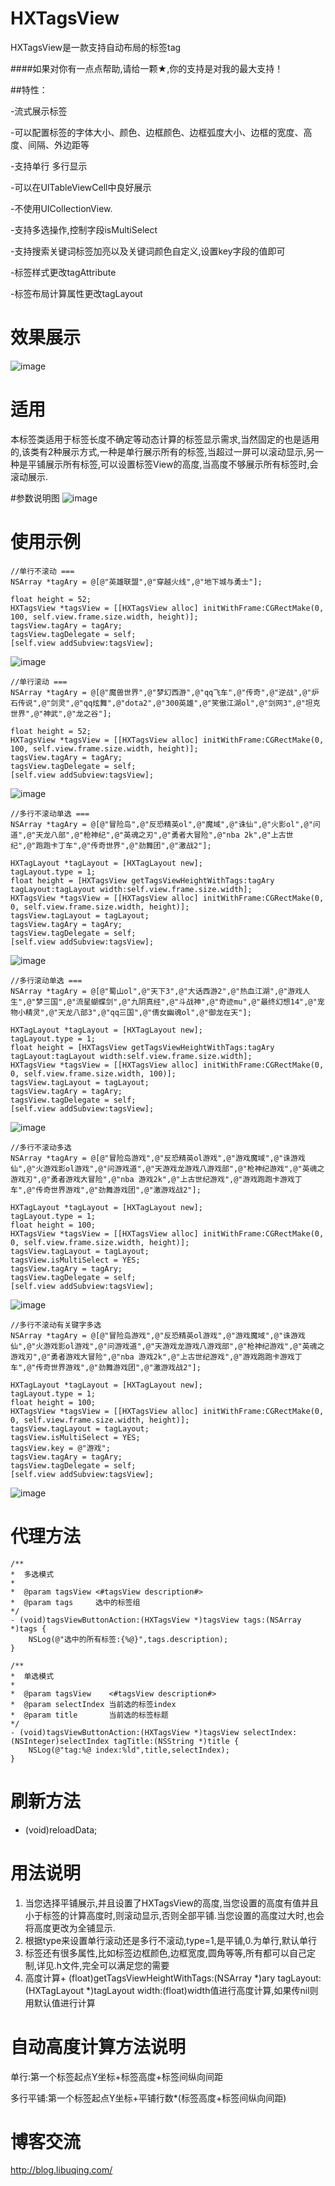 # HXTagsView
HXTagsView是一款支持自动布局的标签tag

####如果对你有一点点帮助,请给一颗★,你的支持是对我的最大支持！

##特性： 

-流式展示标签 

-可以配置标签的字体大小、颜色、边框颜色、边框弧度大小、边框的宽度、高度、间隔、外边距等 

-支持单行 多行显示 

-可以在UITableViewCell中良好展示 

-不使用UICollectionView. 

-支持多选操作,控制字段isMultiSelect

-支持搜索关键词标签加亮以及关键词颜色自定义,设置key字段的值即可

-标签样式更改tagAttribute

-标签布局计算属性更改tagLayout

# 效果展示


![image](https://github.com/huangxuan518/HXTagsView/blob/master/HXTagsView/xiaoguo.gif)
# 适用
本标签类适用于标签长度不确定等动态计算的标签显示需求,当然固定的也是适用的,该类有2种展示方式,一种是单行展示所有的标签,当超过一屏可以滚动显示,另一种是平铺展示所有标签,可以设置标签View的高度,当高度不够展示所有标签时,会滚动展示.

#参数说明图
![image](https://github.com/huangxuan518/HXTagsView/blob/master/HXTagsView/canshu.png)

# 使用示例

    //单行不滚动 ===
    NSArray *tagAry = @[@"英雄联盟",@"穿越火线",@"地下城与勇士"];
    
    float height = 52;
    HXTagsView *tagsView = [[HXTagsView alloc] initWithFrame:CGRectMake(0, 100, self.view.frame.size.width, height)];
    tagsView.tagAry = tagAry;
    tagsView.tagDelegate = self;
    [self.view addSubview:tagsView];

![image](https://github.com/huangxuan518/HXTagsView/blob/master/HXTagsView/danhangbugundongxiaoguo.gif)
    
    //单行滚动 ===
    NSArray *tagAry = @[@"魔兽世界",@"梦幻西游",@"qq飞车",@"传奇",@"逆战",@"炉石传说",@"剑灵",@"qq炫舞",@"dota2",@"300英雄",@"笑傲江湖ol",@"剑网3",@"坦克世界",@"神武",@"龙之谷"];
    
    float height = 52;
    HXTagsView *tagsView = [[HXTagsView alloc] initWithFrame:CGRectMake(0, 100, self.view.frame.size.width, height)];
    tagsView.tagAry = tagAry;
    tagsView.tagDelegate = self;
    [self.view addSubview:tagsView];

![image](https://github.com/huangxuan518/HXTagsView/blob/master/HXTagsView/danhanggundongxiaoguo.gif)
    
    //多行不滚动单选 ===
    NSArray *tagAry = @[@"冒险岛",@"反恐精英ol",@"魔域",@"诛仙",@"火影ol",@"问道",@"天龙八部",@"枪神纪",@"英魂之刃",@"勇者大冒险",@"nba 2k",@"上古世纪",@"跑跑卡丁车",@"传奇世界",@"劲舞团",@"激战2"];
    
    HXTagLayout *tagLayout = [HXTagLayout new];
    tagLayout.type = 1;
    float height = [HXTagsView getTagsViewHeightWithTags:tagAry tagLayout:tagLayout width:self.view.frame.size.width];
    HXTagsView *tagsView = [[HXTagsView alloc] initWithFrame:CGRectMake(0, 0, self.view.frame.size.width, height)];
    tagsView.tagLayout = tagLayout;
    tagsView.tagAry = tagAry;
    tagsView.tagDelegate = self;
    [self.view addSubview:tagsView];

![image](https://github.com/huangxuan518/HXTagsView/blob/master/HXTagsView/duohangpingpudan1xiaoguo.gif)
    
    //多行滚动单选 ===
    NSArray *tagAry = @[@"蜀山ol",@"天下3",@"大话西游2",@"热血江湖",@"游戏人生",@"梦三国",@"流星蝴蝶剑",@"九阴真经",@"斗战神",@"奇迹mu",@"最终幻想14",@"宠物小精灵",@"天龙八部3",@"qq三国",@"倩女幽魂ol",@"御龙在天"];
    
    HXTagLayout *tagLayout = [HXTagLayout new];
    tagLayout.type = 1;
    float height = [HXTagsView getTagsViewHeightWithTags:tagAry tagLayout:tagLayout width:self.view.frame.size.width];
    HXTagsView *tagsView = [[HXTagsView alloc] initWithFrame:CGRectMake(0, 0, self.view.frame.size.width, 100)];
    tagsView.tagLayout = tagLayout;
    tagsView.tagAry = tagAry;
    tagsView.tagDelegate = self;
    [self.view addSubview:tagsView];

![image](https://github.com/huangxuan518/HXTagsView/blob/master/HXTagsView/duohanggundongxiaoguo.gif)

    //多行不滚动多选
    NSArray *tagAry = @[@"冒险岛游戏",@"反恐精英ol游戏",@"游戏魔域",@"诛游戏仙",@"火游戏影ol游戏",@"问游戏道",@"天游戏龙游戏八游戏部",@"枪神纪游戏",@"英魂之游戏刃",@"勇者游戏大冒险",@"nba 游戏2k",@"上古世纪游戏",@"游戏跑跑卡游戏丁车",@"传奇世界游戏",@"劲舞游戏团",@"激游戏战2"];
    
    HXTagLayout *tagLayout = [HXTagLayout new];
    tagLayout.type = 1;
    float height = 100;
    HXTagsView *tagsView = [[HXTagsView alloc] initWithFrame:CGRectMake(0, 0, self.view.frame.size.width, height)];
    tagsView.tagLayout = tagLayout;
    tagsView.isMultiSelect = YES;
    tagsView.tagAry = tagAry;
    tagsView.tagDelegate = self;
    [self.view addSubview:tagsView];

![image](https://github.com/huangxuan518/HXTagsView/blob/master/HXTagsView/duohangpingpudanxiaoguo.gif)

    //多行不滚动有关键字多选
    NSArray *tagAry = @[@"冒险岛游戏",@"反恐精英ol游戏",@"游戏魔域",@"诛游戏仙",@"火游戏影ol游戏",@"问游戏道",@"天游戏龙游戏八游戏部",@"枪神纪游戏",@"英魂之游戏刃",@"勇者游戏大冒险",@"nba 游戏2k",@"上古世纪游戏",@"游戏跑跑卡游戏丁车",@"传奇世界游戏",@"劲舞游戏团",@"激游戏战2"];

    HXTagLayout *tagLayout = [HXTagLayout new];
    tagLayout.type = 1;
    float height = 100;
    HXTagsView *tagsView = [[HXTagsView alloc] initWithFrame:CGRectMake(0, 0, self.view.frame.size.width, height)];
    tagsView.tagLayout = tagLayout;
    tagsView.isMultiSelect = YES;
    tagsView.key = @"游戏";
    tagsView.tagAry = tagAry;
    tagsView.tagDelegate = self;
    [self.view addSubview:tagsView];

![image](https://github.com/huangxuan518/HXTagsView/blob/master/HXTagsView/duohangpingpuxiaoguo.gif)
    
# 代理方法
    
    /**
    *  多选模式
    *
    *  @param tagsView <#tagsView description#>
    *  @param tags     选中的标签组
    */
    - (void)tagsViewButtonAction:(HXTagsView *)tagsView tags:(NSArray *)tags {
        NSLog(@"选中的所有标签:{%@}",tags.description);
    }

    /**
    *  单选模式
    *
    *  @param tagsView    <#tagsView description#>
    *  @param selectIndex 当前选的标签index
    *  @param title       当前选的标签标题
    */
    - (void)tagsViewButtonAction:(HXTagsView *)tagsView selectIndex:(NSInteger)selectIndex tagTitle:(NSString *)title {
        NSLog(@"tag:%@ index:%ld",title,selectIndex);
    }
    
# 刷新方法

- (void)reloadData;

# 用法说明
1. 当您选择平铺展示,并且设置了HXTagsView的高度,当您设置的高度有值并且小于标签的计算高度时,则滚动显示,否则全部平铺.当您设置的高度过大时,也会将高度更改为全铺显示.
2. 根据type来设置单行滚动还是多行不滚动,type=1,是平铺,0.为单行,默认单行
3. 标签还有很多属性,比如标签边框颜色,边框宽度,圆角等等,所有都可以自己定制,详见.h文件,完全可以满足您的需要
4. 高度计算+ (float)getTagsViewHeightWithTags:(NSArray *)ary tagLayout:(HXTagLayout *)tagLayout width:(float)width值进行高度计算,如果传nil则用默认值进行计算

# 自动高度计算方法说明
单行:第一个标签起点Y坐标+标签高度+标签间纵向间距

多行平铺:第一个标签起点Y坐标+平铺行数*(标签高度+标签间纵向间距)

# 博客交流
 http://blog.libuqing.com/
